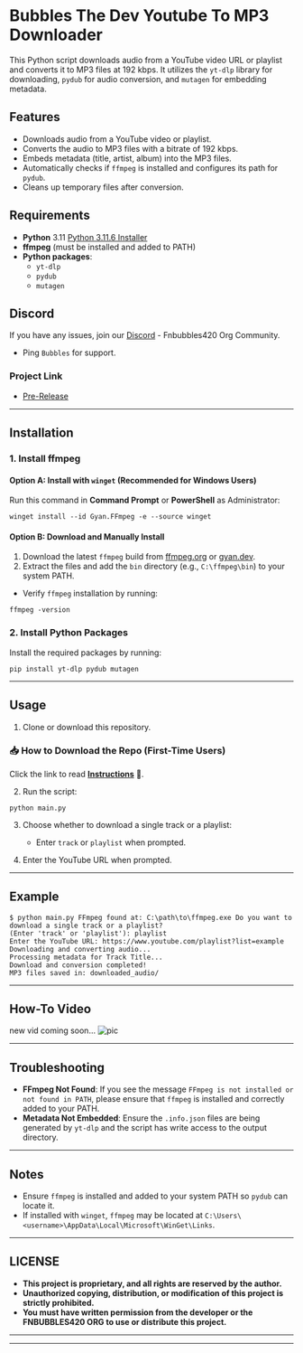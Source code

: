# Bubbles The Dev Youtube To MP3 Downloader

This Python script downloads audio from a YouTube video URL or playlist and converts it to MP3 files at 192 kbps. It utilizes the `yt-dlp` library for downloading, `pydub` for audio conversion, and `mutagen` for embedding metadata.

## Features

- Downloads audio from a YouTube video or playlist.
- Converts the audio to MP3 files with a bitrate of 192 kbps.
- Embeds metadata (title, artist, album) into the MP3 files.
- Automatically checks if `ffmpeg` is installed and configures its path for `pydub`.
- Cleans up temporary files after conversion.

## Requirements

- **Python** 3.11 [Python 3.11.6 Installer](https://github.com/KernFerm/Py3.11.6installer)
- **ffmpeg** (must be installed and added to PATH)
- **Python packages**:
  - `yt-dlp`
  - `pydub`
  - `mutagen`

## Discord

If you have any issues, join our [Discord](https://www.discord.fnbubbles420.org/invite) - Fnbubbles420 Org Community.  
- Ping `Bubbles` for support.

### Project Link
- [Pre-Release](https://github.com/KernFerm/Bubbles_The_Dev_Youtube_To_MP3/releases/tag/youtube-to-mp3)

---

## Installation

### 1. Install ffmpeg

#### Option A: Install with `winget` (Recommended for Windows Users)

Run this command in **Command Prompt** or **PowerShell** as Administrator:

```
winget install --id Gyan.FFmpeg -e --source winget
```

#### Option B: Download and Manually Install

1. Download the latest `ffmpeg` build from [ffmpeg.org](https://ffmpeg.org/download.html) or [gyan.dev](https://www.gyan.dev/ffmpeg/builds/).
2. Extract the files and add the `bin` directory (e.g., `C:\ffmpeg\bin`) to your system PATH.

- Verify `ffmpeg` installation by running:

```
ffmpeg -version
```

### 2. Install Python Packages

Install the required packages by running:

```
pip install yt-dlp pydub mutagen
```

---

## Usage

1. Clone or download this repository.

### 📥 How to Download the Repo (First-Time Users)

Click the link to read [**Instructions**](https://www.gitprojects.fnbubbles420.org/how-to-download-repos) 📄.

2. Run the script:

```
python main.py
```

3. Choose whether to download a single track or a playlist:
   - Enter `track` or `playlist` when prompted.

4. Enter the YouTube URL when prompted.

---

## Example

```
$ python main.py FFmpeg found at: C:\path\to\ffmpeg.exe Do you want to download a single track or a playlist? 
(Enter 'track' or 'playlist'): playlist 
Enter the YouTube URL: https://www.youtube.com/playlist?list=example Downloading and converting audio... 
Processing metadata for Track Title... 
Download and conversion completed! 
MP3 files saved in: downloaded_audio/
```


---

## How-To Video
new vid coming soon...
![pic]()

---

## Troubleshooting

- **FFmpeg Not Found**: If you see the message `FFmpeg is not installed or not found in PATH`, please ensure that `ffmpeg` is installed and correctly added to your PATH.
- **Metadata Not Embedded**: Ensure the `.info.json` files are being generated by `yt-dlp` and the script has write access to the output directory.

---

## Notes

- Ensure `ffmpeg` is installed and added to your system PATH so `pydub` can locate it.
- If installed with `winget`, `ffmpeg` may be located at `C:\Users\<username>\AppData\Local\Microsoft\WinGet\Links`.

---

## LICENSE

- **This project is proprietary, and all rights are reserved by the author.**
- **Unauthorized copying, distribution, or modification of this project is strictly prohibited.**
- **You must have written permission from the developer or the FNBUBBLES420 ORG to use or distribute this project.**

---
---
